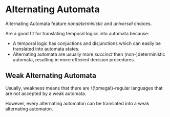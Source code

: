 # Alternating Automata

Alternating Automata feature _nondeterministic_ and _universal_ choices.

Are a good fit for translating temporal logics into automata because: 

- A temporal logic has conjuctions and disjunctions which can easily be 
translated into automata states. 
- Alternating automata are usually more 
_succinct_ then (non-)deterministic automata, resulting in more efficient
decision procedures.

## Weak Alternating Automata

Usually, weakness means that there are \\(\omega\\)-regular languages that 
are not accepted by a weak automata. 

However, every alternating automaton can be translated into a weak alternating automaton.
